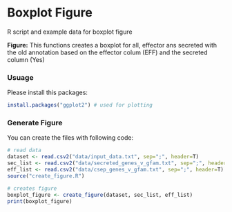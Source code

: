 # Boxplot Figure
R script and example data for boxplot figure

**Figure:**
This functions creates a boxplot for all, effector ans secreted with the old annotation based on the effector colum (EFF) and the secreted column (Yes)

### Usuage ###
Please install this packages:
```R
install.packages("ggplot2") # used for plotting
```

### Generate Figure ###
You can create the files with following code:

```R
# read data
dataset <- read.csv2("data/input_data.txt", sep=";", header=T)
sec_list <- read.csv2("data/secreted_genes_v_gfam.txt", sep=";", header=T)
eff_list <- read.csv2("data/csep_genes_v_gfam.txt", sep=";", header=T) 
source("create_figure.R")

# creates figure
boxplot_figure <- create_figure(dataset, sec_list, eff_list)
print(boxplot_figure)
```